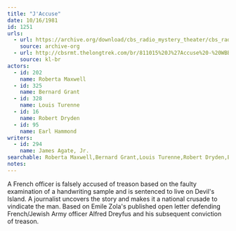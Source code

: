 ```yaml
---
title: "J'Accuse"
date: 10/16/1981
id: 1251
urls: 
  - url: https://archive.org/download/cbs_radio_mystery_theater/cbs_radio_mystery_theater-1251-1300.zip/cbs_radio_mystery_theater-1251-1300%2Fcbsrmt_1251_jaccuse.mp3
    source: archive-org
  - url: http://cbsrmt.thelongtrek.com/br/811015%20J%27Accuse%20-%20WBBM.mp3
    source: kl-br
actors:  
  - id: 202
    name: Roberta Maxwell  
  - id: 325
    name: Bernard Grant  
  - id: 328
    name: Louis Turenne  
  - id: 16
    name: Robert Dryden  
  - id: 95
    name: Earl Hammond
writers:  
  - id: 294
    name: James Agate, Jr.
searchable: Roberta Maxwell,Bernard Grant,Louis Turenne,Robert Dryden,Earl Hammond James Agate, Jr.
notes:  
---
```

A French officer is falsely accused of treason based on the faulty examination of a handwriting sample and is sentenced to live on Devil's Island. A journalist uncovers the story and makes it a national crusade to vindicate the man. Based on Emile Zola's published open letter defending French/Jewish Army officer Alfred Dreyfus and his subsequent conviction of treason.